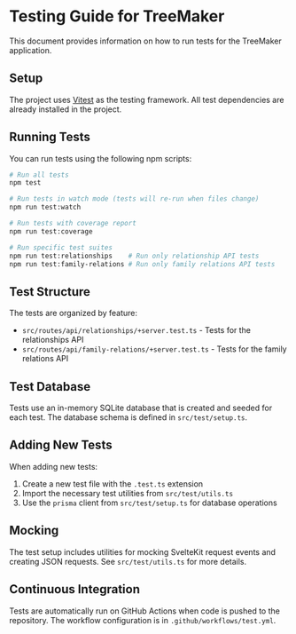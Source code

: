 # Testing Guide for TreeMaker

This document provides information on how to run tests for the TreeMaker application.

## Setup

The project uses [Vitest](https://vitest.dev/) as the testing framework. All test dependencies are already installed in the project.

## Running Tests

You can run tests using the following npm scripts:

```bash
# Run all tests
npm test

# Run tests in watch mode (tests will re-run when files change)
npm run test:watch

# Run tests with coverage report
npm run test:coverage

# Run specific test suites
npm run test:relationships    # Run only relationship API tests
npm run test:family-relations # Run only family relations API tests
```

## Test Structure

The tests are organized by feature:

- `src/routes/api/relationships/+server.test.ts` - Tests for the relationships API
- `src/routes/api/family-relations/+server.test.ts` - Tests for the family relations API

## Test Database

Tests use an in-memory SQLite database that is created and seeded for each test. The database schema is defined in `src/test/setup.ts`.

## Adding New Tests

When adding new tests:

1. Create a new test file with the `.test.ts` extension
2. Import the necessary test utilities from `src/test/utils.ts`
3. Use the `prisma` client from `src/test/setup.ts` for database operations

## Mocking

The test setup includes utilities for mocking SvelteKit request events and creating JSON requests. See `src/test/utils.ts` for more details.

## Continuous Integration

Tests are automatically run on GitHub Actions when code is pushed to the repository. The workflow configuration is in `.github/workflows/test.yml`.
